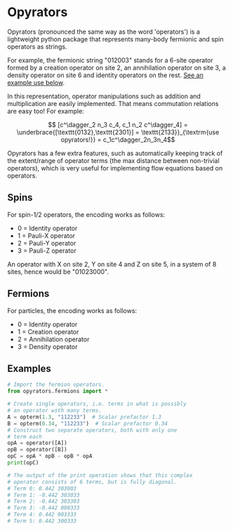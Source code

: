 # Opyrators
Opyrators (pronounced the same way as the word 'operators') is a lightweight python package that represents many-body fermionic and spin operators as strings.

For example, the fermionic string "012003" stands for
a 6-site operator formed by a creation operator on site 2, an annihilation operator on site 3, a density operator on site 6 and identity operators on the rest. [See an example use below](#examples).

In this representation, operator manipulations such as addition and multiplication are easily implemented. That means commutation relations are easy too! For example:

$$ [c^\dagger_2 n_3 c_4, c_1 n_2 c^\dagger_4] = \underbrace{[\texttt{0132},\texttt{2301}] = \texttt{2133}}_{\textrm{use opyrators!}} = c_1c^\dagger_2n_3n_4$$

Opyrators has a few extra features, such as automatically keeping track of the extent/range of operator terms (the max distance between non-trivial operators), which is very useful for implementing flow equations based on operators.

## Spins
For spin-1/2 operators, the encoding works as follows:
* 0 = Identity operator
* 1 = Pauli-X operator
* 2 = Pauli-Y operator
* 3 = Pauli-Z operator

An operator with X on site 2, Y on site 4 and Z on site 5, in a system of 8 sites, hence would be "01023000".

## Fermions
For particles, the encoding works as follows:
* 0 = Identity operator
* 1 = Creation operator
* 2 = Annihilation operator
* 3 = Density operator

## Examples
```python
# Import the fermion operators.
from opyrators.fermions import *

# Create single operators, i.e. terms in what is possibly
# an operator with many terms.
A = opterm(1.3, "112233")  # Scalar prefactor 1.3
B = opterm(0.34, "112233")  # Scalar prefactor 0.34
# Construct two separate operators, both with only one
# term each
opA = operator([A])
opB = operator([B])
opC = opA * opB - opB * opA
print(opC)

# The output of the print operation shows that this complex
# operator consists of 6 terms, but is fully diagonal.
# Term 0: 0.442 303003
# Term 1: -0.442 303033
# Term 2: -0.442 303303
# Term 3: -0.442 000333
# Term 4: 0.442 003333
# Term 5: 0.442 300333
```

